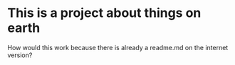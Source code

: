 # This is a project about things on earth

How would this work because there is already a readme.md on the internet version? 
